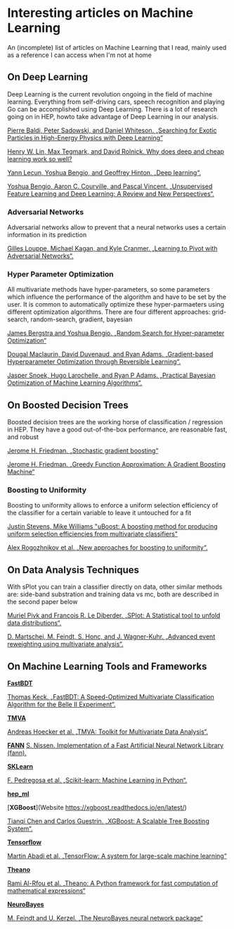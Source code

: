# Interesting articles on Machine Learning

An (incomplete) list of articles on Machine Learning that I read, mainly used as a reference I can access when I'm not at home


## On Deep Learning

Deep Learning is the current revolution ongoing in the field of machine learning. Everything from self-driving cars, speech recognition and playing Go can be accomplished using Deep Learning. There is a lot of research going on in HEP, howto take advantage of Deep Learning in our analysis. 

[Pierre Baldi, Peter Sadowski, and Daniel Whiteson. „Searching for Exotic Particles in High-Energy Physics with Deep Learning“](https://arxiv.org/abs/1402.4735)

[Henry W. Lin, Max Tegmark, and David Rolnick. Why does deep and cheap learning work so well?](https://arxiv.org/abs/1608.08225)

[Yann Lecun, Yoshua Bengio, and Geoffrey Hinton. „Deep learning“.](https://www.cs.toronto.edu/~hinton/absps/NatureDeepReview.pdf)

[Yoshua Bengio, Aaron C. Courville, and Pascal Vincent. „Unsupervised Feature Learning and Deep Learning: A Review and New Perspectives“.](https://arxiv.org/abs/1206.5538)


### Adversarial Networks

Adversarial networks allow to prevent that a neural networks uses a certain information in its prediction

[Gilles Louppe, Michael Kagan, and Kyle Cranmer. „Learning to Pivot with Adversarial Networks“.](https://arxiv.org/abs/1611.01046)


### Hyper Parameter Optimization
All multivariate methods have hyper-parameters, so some parameters which influence the performance of the algorithm and have to be set by the user. It is common to automatically optimize these hyper-parmaeters using different optimization algorithms. There are four different approaches: grid-search, random-search, gradient, bayesian

[James Bergstra and Yoshua Bengio. „Random Search for Hyper-parameter Optimization“](http://www.jmlr.org/papers/volume13/bergstra12a/bergstra12a.pdf)

[Dougal Maclaurin, David Duvenaud, and Ryan Adams. „Gradient-based Hyperparameter Optimization through Reversible Learning“.](http://jmlr.org/proceedings/papers/v37/maclaurin15.pdf)

[Jasper Snoek, Hugo Larochelle, and Ryan P Adams. „Practical Bayesian Optimization of Machine Learning Algorithms“.](http://papers.nips.cc/paper/4522-practical-bayesian-optimization-of-machine-learning-algorithms.pdf)


## On Boosted Decision Trees

Boosted decision trees are the working horse of classification / regression in HEP. They have a good out-of-the-box performance, are reasonable fast, and robust

[Jerome H. Friedman. „Stochastic gradient boosting“](http://statweb.stanford.edu/~jhf/ftp/stobst.pdf)

[Jerome H. Friedman. „Greedy Function Approximation: A Gradient Boosting Machine“](http://statweb.stanford.edu/~jhf/ftp/trebst.pdf)


### Boosting to Uniformity
Boosting to uniformity allows to enforce a uniform selection efficiency of the classifier for a certain variable to leave it untouched for a fit

[Justin Stevens, Mike Williams "uBoost: A boosting method for producing uniform selection efficiencies from multivariate classifiers"](https://arxiv.org/abs/1305.7248)

[Alex Rogozhnikov et al. „New approaches for boosting to uniformity“.](http://iopscience.iop.org/article/10.1088/1748-0221/10/03/T03002/meta)


## On Data Analysis Techniques

With sPlot you can train a classifier directly on data, other similar methods are: side-band substration and training data vs mc, both are described in the second paper below

[Muriel Pivk and Francois R. Le Diberder. „SPlot: A Statistical tool to unfold data distributions“.](https://arxiv.org/abs/physics/0402083)

[D. Martschei, M. Feindt, S. Honc, and J. Wagner-Kuhr. „Advanced event reweighting using multivariate analysis“.](http://iopscience.iop.org/article/10.1088/1742-6596/368/1/012028)


## On Machine Learning Tools and Frameworks

[**FastBDT**](https://github.com/thomaskeck/FastBDT)

[Thomas Keck. „FastBDT: A Speed-Optimized Multivariate Classification Algorithm for the Belle II Experiment“.](https://link.springer.com/article/10.1007/s41781-017-0002-8)

[**TMVA**](http://tmva.sourceforge.net/)

[Andreas Hoecker et al. „TMVA: Toolkit for Multivariate Data Analysis“.](https://arxiv.org/abs/physics/0703039)

[**FANN**](http://fann.sourceforge.net/)
[S. Nissen. Implementation of a Fast Artificial Neural Network Library (fann).](http://fann.sourceforge.net/fann.pdf)

[**SKLearn**](http://scikit-learn.org/)

[F. Pedregosa et al. „Scikit-learn: Machine Learning in Python“.](http://www.jmlr.org/papers/volume12/pedregosa11a/pedregosa11a.pdf)

[**hep_ml**](https://arogozhnikov.github.io/hep_ml/)

[**XGBoost**](Website https://xgboost.readthedocs.io/en/latest/)

[Tianqi Chen and Carlos Guestrin. „XGBoost: A Scalable Tree Boosting System“.](https://arxiv.org/abs/1603.02754)

[**Tensorflow**](https://www.tensorflow.org/)

[Martin Abadi et al. „TensorFlow: A system for large-scale machine learning“](https://arxiv.org/abs/1605.08695)

[**Theano**](http://deeplearning.net/software/theano/)

[Rami Al-Rfou et al. „Theano: A Python framework for fast computation of mathematical expressions“](https://arxiv.org/abs/1605.02688)

[**NeuroBayes**](https://github.com/blue-yonder/NeurobayesCppInterface)

[M. Feindt and U. Kerzel. „The NeuroBayes neural network package“](http://www-ekp.physik.uni-karlsruhe.de/~feindt/acat05-neurobayes)
